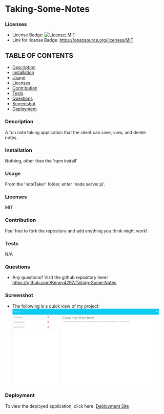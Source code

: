   # Taking-Some-Notes

  ### Licenses
  * License Badge: [![License: MIT](https://img.shields.io/badge/License-MIT-yellow.svg)](https://opensource.org/licenses/MIT)
  * Link for license Badge: https://opensource.org/licenses/MIT

  ## TABLE OF CONTENTS
  * [Description](#description)
  * [Installation](#installation)
  * [Usage](#usage)
  * [Licenses](#licenses)
  * [Contribution](#contribution)
  * [Tests](#tests)
  * [Questions](#questions)
  * [Screenshot](#screenshot)
  * [Deployment](#deployment)

  ### Description
  A fun note taking application that the client can save, view, and delete notes.

  ### Installation
  Nothing, other than the 'npm install'

  ### Usage
  From the 'noteTaker' folder, enter 'node server.js'.

  ### Licenses
  MIT

  ### Contribution
  Feel free to fork the repository and add anything you think might work!

  ### Tests
  N/A

  ### Questions
  * Any questions? Visit the github repository here! https://github.com/Kenny4297/Taking-Some-Notes

  ### Screenshot
  * The following is a quick view of my project: ![Screenshot](./public/assets/images/NoteTaker.png)

  ### Deployment
  To view the deployed application, click here: [Deployment Site](https://taking-some-notes-production-b553.up.railway.app/)
